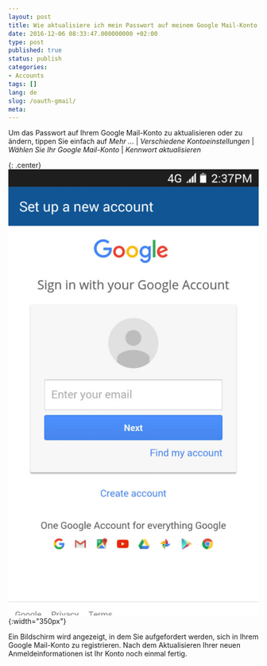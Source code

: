 ```yaml
---
layout: post
title: Wie aktualisiere ich mein Passwort auf meinem Google Mail-Konto mit OAuth?
date: 2016-12-06 08:33:47.000000000 +02:00
type: post
published: true
status: publish
categories:
- Accounts
tags: []
lang: de
slug: /oauth-gmail/
meta:
---
```


Um das Passwort auf Ihrem Google Mail-Konto zu aktualisieren oder zu ändern, tippen Sie einfach auf *Mehr ...* \| *Verschiedene Kontoeinstellungen* \| *Wählen Sie Ihr Google Mail-Konto* \| *Kennwort aktualisieren*

{: .center}
![BlueMail Gmail](/assets/BlueMail_Gmail_Screen_1_1-576x1024.jpg){:width="350px"}

Ein Bildschirm wird angezeigt, in dem Sie aufgefordert werden, sich in Ihrem Google Mail-Konto zu registrieren. Nach dem Aktualisieren Ihrer neuen Anmeldeinformationen ist Ihr Konto noch einmal fertig.
